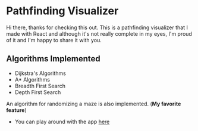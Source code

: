 # Pathfinding Visualizer

Hi there, thanks for checking this out. This is a pathfinding visualizer that I made with React and although it's not really complete in my eyes, I'm proud of it and I'm happy to share it with you.


## Algorithms Implemented
- Dijkstra's Algorithms
- A* Algorithms
- Breadth First Search
- Depth First Search

An algorithm for randomizing a maze is also implemented. (**My favorite feature**)

- You can play around with the app [here]()

